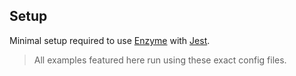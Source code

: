 ## Setup

Minimal setup required to use [Enzyme](https://airbnb.io/enzyme/) with [Jest](https://jestjs.io/).

> All examples featured here run using these exact config files.
